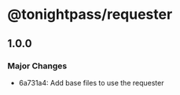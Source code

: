 # @tonightpass/requester

## 1.0.0

### Major Changes

- 6a731a4: Add base files to use the requester
